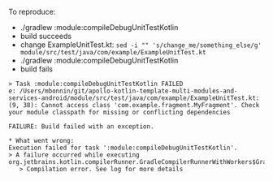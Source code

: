 To reproduce:

* ./gradlew :module:compileDebugUnitTestKotlin
* build succeeds
* change ExampleUnitTest.kt: `sed -i "" 's/change_me/something_else/g' module/src/test/java/com/example/ExampleUnitTest.kt`
* ./gradlew :module:compileDebugUnitTestKotlin
* build fails

```
> Task :module:compileDebugUnitTestKotlin FAILED
e: /Users/mbonnin/git/apollo-kotlin-template-multi-modules-and-services-android/module/src/test/java/com/example/ExampleUnitTest.kt: (9, 38): Cannot access class 'com.example.fragment.MyFragment'. Check your module classpath for missing or conflicting dependencies

FAILURE: Build failed with an exception.

* What went wrong:
Execution failed for task ':module:compileDebugUnitTestKotlin'.
> A failure occurred while executing org.jetbrains.kotlin.compilerRunner.GradleCompilerRunnerWithWorkers$GradleKotlinCompilerWorkAction
   > Compilation error. See log for more details
```